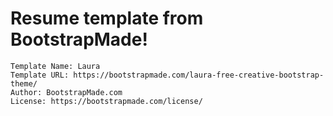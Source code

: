 # Resume template from BootstrapMade!

    Template Name: Laura
    Template URL: https://bootstrapmade.com/laura-free-creative-bootstrap-theme/
    Author: BootstrapMade.com
    License: https://bootstrapmade.com/license/

